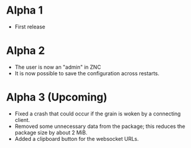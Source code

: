 
# Alpha 1

* First release

# Alpha 2

* The user is now an "admin" in ZNC
* It is now possible to save the configuration across restarts.

# Alpha 3 (Upcoming)

* Fixed a crash that could occur if the grain is woken by a connecting
  client.
* Removed some unnecessary data from the package; this reduces the
  package size by about 2 MiB.
* Added a clipboard button for the websocket URLs.
